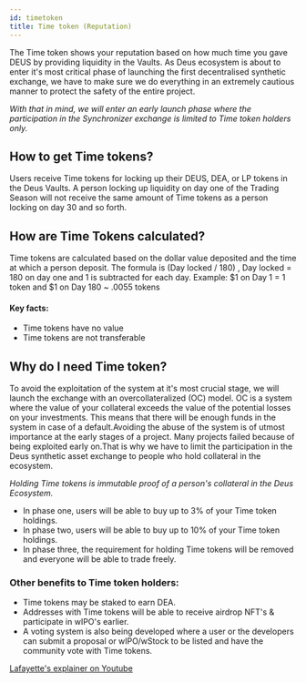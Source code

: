 ```yaml
---
id: timetoken
title: Time token (Reputation)
---
```


The Time token shows your reputation based on how much time you gave DEUS by providing liquidity in the Vaults. As Deus ecosystem is about to enter it's most critical phase of launching the first decentralised synthetic exchange, we have to make sure we do everything in an extremely cautious manner to protect the safety of the entire project.

*With that in mind, we will enter an early launch phase where the participation in the Synchronizer exchange is limited to Time token holders only.*

 
## How to get Time tokens?

Users receive Time tokens for locking up their DEUS, DEA, or LP tokens in the Deus Vaults. A person locking up liquidity on day one of the Trading Season will not receive the same amount of Time tokens as a person locking on day 30 and so forth.


## How are Time Tokens calculated?

Time tokens are calculated based on the dollar value deposited and the time at which a person deposit. The formula is (Day locked / 180) , Day locked = 180 on day one and 1 is subtracted for each day.
Example: $1 on Day 1 = 1 token and $1 on Day 180 ~ .0055 tokens 

#### Key facts:

- Time tokens have no value 
- Time tokens are not transferable

## Why do I need Time token?

To avoid the exploitation of the system at it's most crucial stage, we will launch the exchange with an overcollateralized (OC) model. OC is a system where the value of your collateral exceeds the value of the potential losses on your investments. This means that there will be enough funds in the system in case of a default.Avoiding the abuse of the system is of utmost importance at the early stages of a project. Many projects failed because of being exploited early on.That is why we have to limit the participation in the Deus synthetic asset exchange to people who hold collateral in the ecosystem.

*Holding Time tokens is immutable proof of a person's collateral in the Deus Ecosystem.*

- In phase one, users will be able to buy up to 3% of your Time token holdings. 
- In phase two, users will be able to buy up to 10% of your Time token holdings.
- In phase three, the requirement for holding Time tokens will be removed and everyone will be able to trade freely. 


### Other benefits to Time token holders:

- Time tokens may be staked to earn DEA.  
- Addresses with Time tokens will be able to receive airdrop NFT's & participate in wIPO's earlier. 
- A voting system is also being developed where a user or the developers can submit a proposal or wIPO/wStock to be listed and have the community vote with Time tokens.


[Lafayette's explainer on Youtube](https://www.youtube.com/watch?v=Xdxj8opzQgw)

